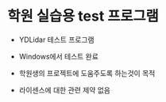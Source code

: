 # 학원 실습용 test 프로그램

* YDLidar 테스트 프로그램

* Windows에서 테스트 완료

* 학원생의 프로젝트에 도움주도록 하는것이 목적

* 라이센스에 대한 관련 제약 없음


